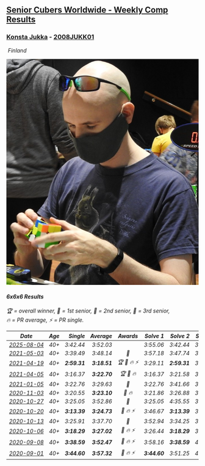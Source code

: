 <style>table {white-space: nowrap;}</style>
<link rel="stylesheet" type="text/css" href="/scw-comp/css/flags.css" />

## [Senior Cubers Worldwide - Weekly Comp Results](/scw-comp/results/)
### [Konsta Jukka](README.md) - [2008JUKK01](https://www.worldcubeassociation.org/persons/2008JUKK01?event=666)

<i class="flag flag-FI" />&nbsp;Finland

![Konsta Jukka](1598884731.jpg)

#### 6x6x6 Results

<span style="white-space: nowrap;">🏆 = overall winner</span>, <span style="white-space: nowrap;">🥇 = 1st senior</span>, <span style="white-space: nowrap;">🥈 = 2nd senior</span>, <span style="white-space: nowrap;">🥉 = 3rd senior</span>, <span style="white-space: nowrap;">🔥 = PR average</span>, <span style="white-space: nowrap;">⚡ = PR single</span>.

| Date | Age | Single | Average | Awards | Solve 1 | Solve 2 | Solve 3 | Video |
| :--: | :--: | --: | --: | :--: | --: | --: | --: | :-- |
| [2025-08-04](../../results/2025-08-04/666.md) | 40+ | 3:42.44 | 3:52.03 |  | 3:55.06 | 3:42.44 | 3:58.59 | [Desktop](https://www.facebook.com/events/692804973405559/permalink/703561565663233) / [Mobile](https://m.facebook.com/events/692804973405559?view=permalink&id=703561565663233) |
| [2021-05-03](../../results/2021-05-03/666.md) | 40+ | 3:39.49 | 3:48.14 | 🥇 | 3:57.18 | 3:47.74 | 3:39.49 | [Desktop](https://www.facebook.com/events/158701836186375/permalink/166938658696026) / [Mobile](https://m.facebook.com/events/158701836186375?view=permalink&id=166938658696026) |
| [2021-04-19](../../results/2021-04-19/666.md) | 40+ | **2:59.31** | **3:18.51** | 🏆 🥇 🔥 ⚡ | 3:29.11 | **2:59.31** | 3:27.10 | [Desktop](https://www.facebook.com/events/1009195762821458/permalink/1017253955348972) / [Mobile](https://m.facebook.com/events/1009195762821458?view=permalink&id=1017253955348972) |
| [2021-04-05](../../results/2021-04-05/666.md) | 40+ | 3:16.37 | **3:22.70** | 🏆 🥇 🔥 | 3:16.37 | 3:21.58 | 3:30.15 | [Desktop](https://www.facebook.com/events/2619499895016321/permalink/2629102137389430) / [Mobile](https://m.facebook.com/events/2619499895016321?view=permalink&id=2629102137389430) |
| [2021-01-05](../../results/2021-01-05/666.md) | 40+ | 3:22.76 | 3:29.63 | 🥈 | 3:22.76 | 3:41.66 | 3:24.46 | [Desktop](https://www.facebook.com/events/438895340619582/permalink/442976400211476) / [Mobile](https://m.facebook.com/events/438895340619582?view=permalink&id=442976400211476) |
| [2020-11-03](../../results/2020-11-03/666.md) | 40+ | 3:20.55 | **3:23.10** | 🥈 🔥 | 3:21.86 | 3:26.88 | 3:20.55 | [Desktop](https://www.facebook.com/events/391709741873523/permalink/396414698069694) / [Mobile](https://m.facebook.com/events/391709741873523?view=permalink&id=396414698069694) |
| [2020-10-27](../../results/2020-10-27/666.md) | 40+ | 3:25.05 | 3:52.86 | 🥈 | 3:25.05 | 4:35.55 | 3:37.97 | [Desktop](https://www.facebook.com/events/1621959871298390/permalink/1627560764071634) / [Mobile](https://m.facebook.com/events/1621959871298390?view=permalink&id=1627560764071634) |
| [2020-10-20](../../results/2020-10-20/666.md) | 40+ | **3:13.39** | **3:24.73** | 🥈 🔥 ⚡ | 3:46.67 | **3:13.39** | 3:14.14 | [Desktop](https://www.facebook.com/events/758279974902955/permalink/762043501193269) / [Mobile](https://m.facebook.com/events/758279974902955?view=permalink&id=762043501193269) |
| [2020-10-13](../../results/2020-10-13/666.md) | 40+ | 3:25.91 | 3:37.70 | 🥈 | 3:52.94 | 3:34.25 | 3:25.91 | [Desktop](https://www.facebook.com/events/746942356162446/permalink/750806132442735) / [Mobile](https://m.facebook.com/events/746942356162446?view=permalink&id=750806132442735) |
| [2020-10-06](../../results/2020-10-06/666.md) | 40+ | **3:18.29** | **3:27.02** | 🥈 🔥 ⚡ | 3:26.44 | **3:18.29** | 3:36.32 | [Desktop](https://www.facebook.com/events/2766581680255939/permalink/2770166769897430) / [Mobile](https://m.facebook.com/events/2766581680255939?view=permalink&id=2770166769897430) |
| [2020-09-08](../../results/2020-09-08/666.md) | 40+ | **3:38.59** | **3:52.47** | 🥈 🔥 ⚡ | 3:58.16 | **3:38.59** | 4:00.67 | [Desktop](https://www.facebook.com/events/342884623427933/permalink/345575156492213) / [Mobile](https://m.facebook.com/events/342884623427933?view=permalink&id=345575156492213) |
| [2020-09-01](../../results/2020-09-01/666.md) | 40+ | **3:44.60** | **3:57.32** | 🥇 🔥 ⚡ | **3:44.60** | 3:51.25 | 4:16.10 | [Desktop](https://www.facebook.com/617967617/videos/pcb.988636808224558/10158632768542618) / [Mobile](https://m.facebook.com/617967617/videos/pcb.988636808224558/10158632768542618) |


<!-- Global site tag (gtag.js) - Google Analytics -->
<script async src="https://www.googletagmanager.com/gtag/js?id=UA-86348435-3"></script>
<script>window.dataLayer = window.dataLayer || []; function gtag() {dataLayer.push(arguments);} gtag('js', new Date()); gtag('config', 'UA-86348435-3');</script>
